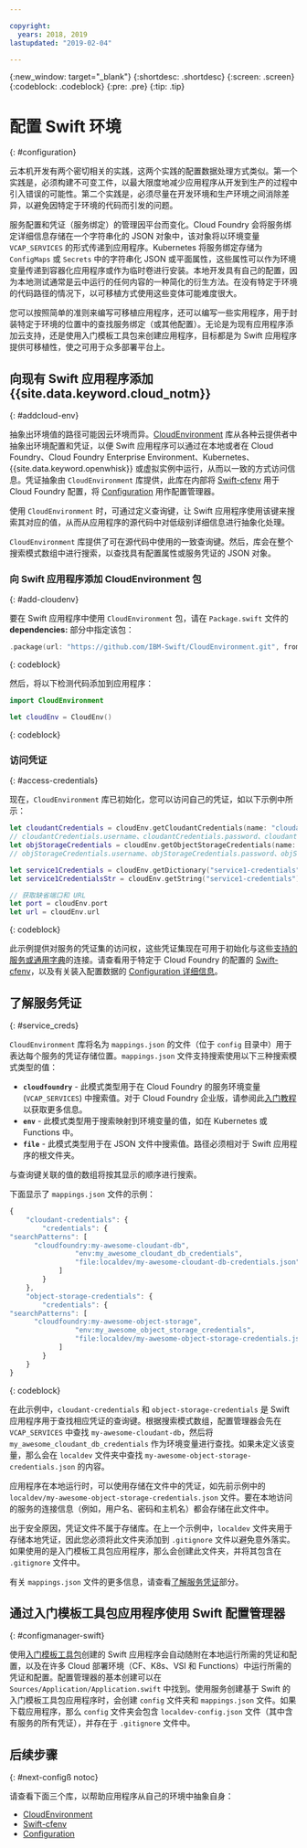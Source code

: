 ```yaml
---

copyright:
  years: 2018, 2019
lastupdated: "2019-02-04"

---
```


{:new_window: target="_blank"}
{:shortdesc: .shortdesc}
{:screen: .screen}
{:codeblock: .codeblock}
{:pre: .pre}
{:tip: .tip}

# 配置 Swift 环境
{: #configuration}

云本机开发有两个密切相关的实践，这两个实践的配置数据处理方式类似。第一个实践是，必须构建不可变工件，以最大限度地减少应用程序从开发到生产的过程中引入错误的可能性。第二个实践是，必须尽量在开发环境和生产环境之间消除差异，以避免因特定于环境的代码而引发的问题。 

服务配置和凭证（服务绑定）的管理因平台而变化。Cloud Foundry 会将服务绑定详细信息存储在一个字符串化的 JSON 对象中，该对象将以环境变量 `VCAP_SERVICES` 的形式传递到应用程序。Kubernetes 将服务绑定存储为 `ConfigMaps` 或 `Secrets` 中的字符串化 JSON 或平面属性，这些属性可以作为环境变量传递到容器化应用程序或作为临时卷进行安装。本地开发具有自己的配置，因为本地测试通常是云中运行的任何内容的一种简化的衍生方法。在没有特定于环境的代码路径的情况下，以可移植方式使用这些变体可能难度很大。

您可以按照简单的准则来编写可移植应用程序，还可以编写一些实用程序，用于封装特定于环境的位置中的查找服务绑定（或其他配置）。无论是为现有应用程序添加云支持，还是使用入门模板工具包来创建应用程序，目标都是为 Swift 应用程序提供可移植性，使之可用于众多部署平台上。

## 向现有 Swift 应用程序添加 {{site.data.keyword.cloud_notm}}
{: #addcloud-env}

抽象出环境值的路径可能因云环境而异。[CloudEnvironment](https://github.com/IBM-Swift/CloudEnvironment.git) 库从各种云提供者中抽象出环境配置和凭证，以便 Swift 应用程序可以通过在本地或者在 Cloud Foundry、Cloud Foundry Enterprise Environment、Kubernetes、{{site.data.keyword.openwhisk}} 或虚拟实例中运行，从而以一致的方式访问信息。凭证抽象由 `CloudEnvironment` 库提供，此库在内部将 [Swift-cfenv](https://github.com/IBM-Swift/Swift-cfenv) 用于 Cloud Foundry 配置，将 [Configuration](https://github.com/IBM-Swift/Configuration) 用作配置管理器。

使用 `CloudEnvironment` 时，可通过定义查询键，让 Swift 应用程序使用该键来搜索其对应的值，从而从应用程序的源代码中对低级别详细信息进行抽象化处理。

`CloudEnvironment` 库提供了可在源代码中使用的一致查询键。然后，库会在整个搜索模式数组中进行搜索，以查找具有配置属性或服务凭证的 JSON 对象。 

### 向 Swift 应用程序添加 CloudEnvironment 包
{: #add-cloudenv}

要在 Swift 应用程序中使用 `CloudEnvironment` 包，请在 `Package.swift` 文件的 **dependencies:** 部分中指定该包：
```swift
.package(url: "https://github.com/IBM-Swift/CloudEnvironment.git", from: "8.0.0"),
```
{: codeblock}

然后，将以下检测代码添加到应用程序：
```swift
import CloudEnvironment

let cloudEnv = CloudEnv()
```
{: codeblock}

### 访问凭证
{: #access-credentials}

现在，`CloudEnvironment` 库已初始化，您可以访问自己的凭证，如以下示例中所示：
```swift
let cloudantCredentials = cloudEnv.getCloudantCredentials(name: "cloudant-credentials")
// cloudantCredentials.username、cloudantCredentials.password、cloudantCredentials.url 等
let objStorageCredentials = cloudEnv.getObjectStorageCredentials(name: "object-storage-credentials")
// objStorageCredentials.username、objStorageCredentials.password、objStorageCredentials.projectID 等

let service1Credentials = cloudEnv.getDictionary("service1-credentials")
let service1CredentialsStr = cloudEnv.getString("service1-credentials")

// 获取缺省端口和 URL
let port = cloudEnv.port
let url = cloudEnv.url
```
{: codeblock}

此示例提供对服务的凭证集的访问权，这些凭证集现在可用于初始化与这些[支持的服务或通用字典](https://github.com/IBM-Swift/CloudEnvironment#supported-services)的连接。请查看用于特定于 Cloud Foundry 的配置的 [Swift-cfenv](https://github.com/IBM-Swift/Swift-cfenv#api)，以及有关装入配置数据的 [Configuration 详细信息](https://github.com/IBM-Swift/Configuration)。

## 了解服务凭证
{: #service_creds}

`CloudEnvironment` 库将名为 `mappings.json` 的文件（位于 `config` 目录中）用于表达每个服务的凭证存储位置。`mappings.json` 文件支持搜索使用以下三种搜索模式类型的值：
- **`cloudfoundry`** - 此模式类型用于在 Cloud Foundry 的服务环境变量 (`VCAP_SERVICES`) 中搜索值。对于 Cloud Foundry 企业版，请参阅此[入门教程](docs/cloud-foundry/getting-started.html#getting-started)以获取更多信息。
- **`env`** - 此模式类型用于搜索映射到环境变量的值，如在 Kubernetes 或 Functions 中。
- **`file`** - 此模式类型用于在 JSON 文件中搜索值。路径必须相对于 Swift 应用程序的根文件夹。

与查询键关联的值的数组将按其显示的顺序进行搜索。

下面显示了 `mappings.json` 文件的示例：
```javascript
{
    "cloudant-credentials": {
        "credentials": {
"searchPatterns": [
      "cloudfoundry:my-awesome-cloudant-db",
                "env:my_awesome_cloudant_db_credentials",
                "file:localdev/my-awesome-cloudant-db-credentials.json"
            ]
        }
    },
    "object-storage-credentials": {
        "credentials": {
"searchPatterns": [
      "cloudfoundry:my-awesome-object-storage",
                "env:my_awesome_object_storage_credentials",
                "file:localdev/my-awesome-object-storage-credentials.json"
            ]
        }
    }
}
```
{: codeblock}

在此示例中，`cloudant-credentials` 和 `object-storage-credentials` 是 Swift 应用程序用于查找相应凭证的查询键。根据搜索模式数组，配置管理器会先在 `VCAP_SERVICES` 中查找 `my-awesome-cloudant-db`，然后将 `my_awesome_cloudant_db_credentials` 作为环境变量进行查找。如果未定义该变量，那么会在 `localdev` 文件夹中查找 `my-awesome-object-storage-credentials.json` 的内容。 

应用程序在本地运行时，可以使用存储在文件中的凭证，如先前示例中的 `localdev/my-awesome-object-storage-credentials.json` 文件。要在本地访问的服务的连接信息（例如，用户名、密码和主机名）都会存储在此文件中。 

出于安全原因，凭证文件不属于存储库。在上一个示例中，`localdev` 文件夹用于存储本地凭证，因此您必须将此文件夹添加到 `.gitignore` 文件以避免意外落实。如果使用的是入门模板工具包应用程序，那么会创建此文件夹，并将其包含在 `.gitignore` 文件中。

有关 `mappings.json` 文件的更多信息，请查看[了解服务凭证](configuration.html#service_creds)部分。

## 通过入门模板工具包应用程序使用 Swift 配置管理器
{: #configmanager-swift}

使用[入门模板工具包](https://cloud.ibm.com/developer/appledevelopment/starter-kits/)创建的 Swift 应用程序会自动随附在本地运行所需的凭证和配置，以及在许多 Cloud 部署环境（CF、K8s、VSI 和 Functions）中运行所需的凭证和配置。配置管理器的基本创建可以在 `Sources/Application/Application.swift` 中找到。使用服务创建基于 Swift 的入门模板工具包应用程序时，会创建 `config` 文件夹和 `mappings.json` 文件。如果下载应用程序，那么 `config` 文件夹会包含 `localdev-config.json` 文件（其中含有服务的所有凭证），并存在于 `.gitignore` 文件中。

## 后续步骤
{: #next-configß notoc}

请查看下面三个库，以帮助应用程序从自己的环境中抽象自身：

* [CloudEnvironment](https://github.com/ibm-developer/ibm-cloud-env)
* [Swift-cfenv](https://github.com/IBM-Swift/Swift-cfenv)
* [Configuration](https://github.com/IBM-Swift/Configuration)
